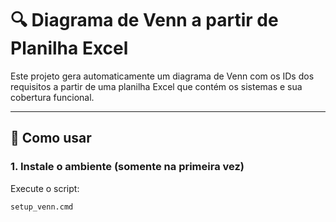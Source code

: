 # 🔍 Diagrama de Venn a partir de Planilha Excel

Este projeto gera automaticamente um diagrama de Venn com os IDs dos requisitos a partir de uma planilha Excel que contém os sistemas e sua cobertura funcional.

---

## 🚀 Como usar

### 1. Instale o ambiente (somente na primeira vez)

Execute o script:

```bash
setup_venn.cmd
